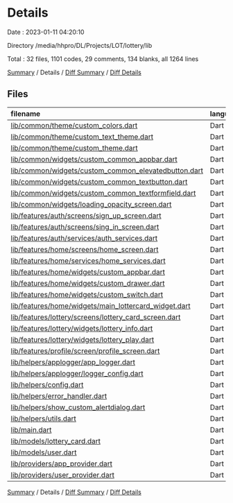 # Details

Date : 2023-01-11 04:20:10

Directory /media/hhpro/DL/Projects/LOT/lottery/lib

Total : 32 files,  1101 codes, 29 comments, 134 blanks, all 1264 lines

[Summary](results.md) / Details / [Diff Summary](diff.md) / [Diff Details](diff-details.md)

## Files
| filename | language | code | comment | blank | total |
| :--- | :--- | ---: | ---: | ---: | ---: |
| [lib/common/theme/custom_colors.dart](/lib/common/theme/custom_colors.dart) | Dart | 14 | 2 | 2 | 18 |
| [lib/common/theme/custom_text_theme.dart](/lib/common/theme/custom_text_theme.dart) | Dart | 16 | 2 | 3 | 21 |
| [lib/common/theme/custom_theme.dart](/lib/common/theme/custom_theme.dart) | Dart | 51 | 2 | 2 | 55 |
| [lib/common/widgets/custom_common_appbar.dart](/lib/common/widgets/custom_common_appbar.dart) | Dart | 11 | 0 | 2 | 13 |
| [lib/common/widgets/custom_common_elevatedbutton.dart](/lib/common/widgets/custom_common_elevatedbutton.dart) | Dart | 5 | 0 | 2 | 7 |
| [lib/common/widgets/custom_common_textbutton.dart](/lib/common/widgets/custom_common_textbutton.dart) | Dart | 5 | 0 | 2 | 7 |
| [lib/common/widgets/custom_common_textformfield.dart](/lib/common/widgets/custom_common_textformfield.dart) | Dart | 17 | 0 | 2 | 19 |
| [lib/common/widgets/loading_opacity_screen.dart](/lib/common/widgets/loading_opacity_screen.dart) | Dart | 23 | 0 | 3 | 26 |
| [lib/features/auth/screens/sign_up_screen.dart](/lib/features/auth/screens/sign_up_screen.dart) | Dart | 101 | 0 | 3 | 104 |
| [lib/features/auth/screens/sing_in_screen.dart](/lib/features/auth/screens/sing_in_screen.dart) | Dart | 82 | 0 | 3 | 85 |
| [lib/features/auth/services/auth_services.dart](/lib/features/auth/services/auth_services.dart) | Dart | 85 | 4 | 6 | 95 |
| [lib/features/home/screens/home_screen.dart](/lib/features/home/screens/home_screen.dart) | Dart | 40 | 1 | 6 | 47 |
| [lib/features/home/services/home_services.dart](/lib/features/home/services/home_services.dart) | Dart | 29 | 4 | 6 | 39 |
| [lib/features/home/widgets/custom_appbar.dart](/lib/features/home/widgets/custom_appbar.dart) | Dart | 18 | 0 | 6 | 24 |
| [lib/features/home/widgets/custom_drawer.dart](/lib/features/home/widgets/custom_drawer.dart) | Dart | 37 | 1 | 8 | 46 |
| [lib/features/home/widgets/custom_switch.dart](/lib/features/home/widgets/custom_switch.dart) | Dart | 5 | 0 | 4 | 9 |
| [lib/features/home/widgets/main_lottercard_widget.dart](/lib/features/home/widgets/main_lottercard_widget.dart) | Dart | 55 | 0 | 6 | 61 |
| [lib/features/lottery/screens/lottery_card_screen.dart](/lib/features/lottery/screens/lottery_card_screen.dart) | Dart | 50 | 1 | 9 | 60 |
| [lib/features/lottery/widgets/lottery_info.dart](/lib/features/lottery/widgets/lottery_info.dart) | Dart | 87 | 1 | 10 | 98 |
| [lib/features/lottery/widgets/lottery_play.dart](/lib/features/lottery/widgets/lottery_play.dart) | Dart | 52 | 1 | 5 | 58 |
| [lib/features/profile/screen/profile_screen.dart](/lib/features/profile/screen/profile_screen.dart) | Dart | 33 | 1 | 3 | 37 |
| [lib/helpers/applogger/app_logger.dart](/lib/helpers/applogger/app_logger.dart) | Dart | 12 | 0 | 2 | 14 |
| [lib/helpers/applogger/logger_config.dart](/lib/helpers/applogger/logger_config.dart) | Dart | 14 | 0 | 6 | 20 |
| [lib/helpers/config.dart](/lib/helpers/config.dart) | Dart | 14 | 3 | 3 | 20 |
| [lib/helpers/error_handler.dart](/lib/helpers/error_handler.dart) | Dart | 28 | 0 | 3 | 31 |
| [lib/helpers/show_custom_alertdialog.dart](/lib/helpers/show_custom_alertdialog.dart) | Dart | 19 | 0 | 1 | 20 |
| [lib/helpers/utils.dart](/lib/helpers/utils.dart) | Dart | 4 | 0 | 5 | 9 |
| [lib/main.dart](/lib/main.dart) | Dart | 57 | 4 | 4 | 65 |
| [lib/models/lottery_card.dart](/lib/models/lottery_card.dart) | Dart | 51 | 1 | 7 | 59 |
| [lib/models/user.dart](/lib/models/user.dart) | Dart | 31 | 1 | 8 | 40 |
| [lib/providers/app_provider.dart](/lib/providers/app_provider.dart) | Dart | 30 | 0 | 0 | 30 |
| [lib/providers/user_provider.dart](/lib/providers/user_provider.dart) | Dart | 25 | 0 | 2 | 27 |

[Summary](results.md) / Details / [Diff Summary](diff.md) / [Diff Details](diff-details.md)